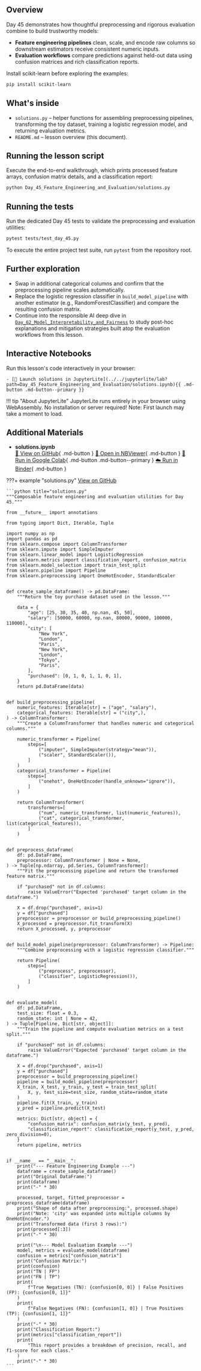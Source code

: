## Overview

Day 45 demonstrates how thoughtful preprocessing and rigorous evaluation
combine to build trustworthy models:

- **Feature engineering pipelines** clean, scale, and encode raw columns so
  downstream estimators receive consistent numeric inputs.
- **Evaluation workflows** compare predictions against held-out data using
  confusion matrices and rich classification reports.

Install scikit-learn before exploring the examples:

```bash
pip install scikit-learn
```

## What's inside

- `solutions.py` – helper functions for assembling preprocessing pipelines,
  transforming the toy dataset, training a logistic regression model, and
  returning evaluation metrics.
- `README.md` – lesson overview (this document).

## Running the lesson script

Execute the end-to-end walkthrough, which prints processed feature arrays,
confusion matrix details, and a classification report:

```bash
python Day_45_Feature_Engineering_and_Evaluation/solutions.py
```

## Running the tests

Run the dedicated Day 45 tests to validate the preprocessing and evaluation
utilities:

```bash
pytest tests/test_day_45.py
```

To execute the entire project test suite, run `pytest` from the repository
root.

## Further exploration

- Swap in additional categorical columns and confirm that the preprocessing
  pipeline scales automatically.
- Replace the logistic regression classifier in `build_model_pipeline` with
  another estimator (e.g., RandomForestClassifier) and compare the resulting
  confusion matrix.
- Continue into the responsible AI deep dive in
  [`Day_62_Model_Interpretability_and_Fairness`](https://github.com/saint2706/Coding-For-MBA/blob/main/Day_62_Model_Interpretability_and_Fairness/README.md)
  to study post-hoc explanations and mitigation strategies built atop the
  evaluation workflows from this lesson.



## Interactive Notebooks

Run this lesson's code interactively in your browser:

    - [🚀 Launch solutions in JupyterLite](../../jupyterlite/lab?path=Day_45_Feature_Engineering_and_Evaluation/solutions.ipynb){{ .md-button .md-button--primary }}

!!! tip "About JupyterLite"
    JupyterLite runs entirely in your browser using WebAssembly. No installation or server required! Note: First launch may take a moment to load.
## Additional Materials

- **solutions.ipynb**  
  [📁 View on GitHub](https://github.com/saint2706/Coding-For-MBA/blob/main/Day_45_Feature_Engineering_and_Evaluation/solutions.ipynb){ .md-button } 
  [📓 Open in NBViewer](https://nbviewer.org/github/saint2706/Coding-For-MBA/blob/main/Day_45_Feature_Engineering_and_Evaluation/solutions.ipynb){ .md-button } 
  [🚀 Run in Google Colab](https://colab.research.google.com/github/saint2706/Coding-For-MBA/blob/main/Day_45_Feature_Engineering_and_Evaluation/solutions.ipynb){ .md-button .md-button--primary } 
  [☁️ Run in Binder](https://mybinder.org/v2/gh/saint2706/Coding-For-MBA/main?filepath=Day_45_Feature_Engineering_and_Evaluation/solutions.ipynb){ .md-button }

???+ example "solutions.py"
    [View on GitHub](https://github.com/saint2706/Coding-For-MBA/blob/main/Day_45_Feature_Engineering_and_Evaluation/solutions.py)

    ```python title="solutions.py"
    """Composable feature engineering and evaluation utilities for Day 45."""

    from __future__ import annotations

    from typing import Dict, Iterable, Tuple

    import numpy as np
    import pandas as pd
    from sklearn.compose import ColumnTransformer
    from sklearn.impute import SimpleImputer
    from sklearn.linear_model import LogisticRegression
    from sklearn.metrics import classification_report, confusion_matrix
    from sklearn.model_selection import train_test_split
    from sklearn.pipeline import Pipeline
    from sklearn.preprocessing import OneHotEncoder, StandardScaler


    def create_sample_dataframe() -> pd.DataFrame:
        """Return the toy purchase dataset used in the lesson."""

        data = {
            "age": [25, 30, 35, 40, np.nan, 45, 50],
            "salary": [50000, 60000, np.nan, 80000, 90000, 100000, 110000],
            "city": [
                "New York",
                "London",
                "Paris",
                "New York",
                "London",
                "Tokyo",
                "Paris",
            ],
            "purchased": [0, 1, 0, 1, 1, 0, 1],
        }
        return pd.DataFrame(data)


    def build_preprocessing_pipeline(
        numeric_features: Iterable[str] = ("age", "salary"),
        categorical_features: Iterable[str] = ("city",),
    ) -> ColumnTransformer:
        """Create a ColumnTransformer that handles numeric and categorical columns."""

        numeric_transformer = Pipeline(
            steps=[
                ("imputer", SimpleImputer(strategy="mean")),
                ("scaler", StandardScaler()),
            ]
        )
        categorical_transformer = Pipeline(
            steps=[
                ("onehot", OneHotEncoder(handle_unknown="ignore")),
            ]
        )

        return ColumnTransformer(
            transformers=[
                ("num", numeric_transformer, list(numeric_features)),
                ("cat", categorical_transformer, list(categorical_features)),
            ]
        )


    def preprocess_dataframe(
        df: pd.DataFrame,
        preprocessor: ColumnTransformer | None = None,
    ) -> Tuple[np.ndarray, pd.Series, ColumnTransformer]:
        """Fit the preprocessing pipeline and return the transformed feature matrix."""

        if "purchased" not in df.columns:
            raise ValueError("Expected 'purchased' target column in the dataframe.")

        X = df.drop("purchased", axis=1)
        y = df["purchased"]
        preprocessor = preprocessor or build_preprocessing_pipeline()
        X_processed = preprocessor.fit_transform(X)
        return X_processed, y, preprocessor


    def build_model_pipeline(preprocessor: ColumnTransformer) -> Pipeline:
        """Combine preprocessing with a logistic regression classifier."""

        return Pipeline(
            steps=[
                ("preprocess", preprocessor),
                ("classifier", LogisticRegression()),
            ]
        )


    def evaluate_model(
        df: pd.DataFrame,
        test_size: float = 0.3,
        random_state: int | None = 42,
    ) -> Tuple[Pipeline, Dict[str, object]]:
        """Train the pipeline and compute evaluation metrics on a test split."""

        if "purchased" not in df.columns:
            raise ValueError("Expected 'purchased' target column in the dataframe.")

        X = df.drop("purchased", axis=1)
        y = df["purchased"]
        preprocessor = build_preprocessing_pipeline()
        pipeline = build_model_pipeline(preprocessor)
        X_train, X_test, y_train, y_test = train_test_split(
            X, y, test_size=test_size, random_state=random_state
        )
        pipeline.fit(X_train, y_train)
        y_pred = pipeline.predict(X_test)

        metrics: Dict[str, object] = {
            "confusion_matrix": confusion_matrix(y_test, y_pred),
            "classification_report": classification_report(y_test, y_pred, zero_division=0),
        }
        return pipeline, metrics


    if __name__ == "__main__":
        print("--- Feature Engineering Example ---")
        dataframe = create_sample_dataframe()
        print("Original DataFrame:")
        print(dataframe)
        print("-" * 30)

        processed, target, fitted_preprocessor = preprocess_dataframe(dataframe)
        print("Shape of data after preprocessing:", processed.shape)
        print("Note: 'city' was expanded into multiple columns by OneHotEncoder.")
        print("Transformed data (first 3 rows):")
        print(processed[:3])
        print("-" * 30)

        print("\n--- Model Evaluation Example ---")
        model, metrics = evaluate_model(dataframe)
        confusion = metrics["confusion_matrix"]
        print("Confusion Matrix:")
        print(confusion)
        print("TN | FP")
        print("FN | TP")
        print(
            f"True Negatives (TN): {confusion[0, 0]} | False Positives (FP): {confusion[0, 1]}"
        )
        print(
            f"False Negatives (FN): {confusion[1, 0]} | True Positives (TP): {confusion[1, 1]}"
        )
        print("-" * 30)
        print("Classification Report:")
        print(metrics["classification_report"])
        print(
            "This report provides a breakdown of precision, recall, and f1-score for each class."
        )
        print("-" * 30)
    ```
